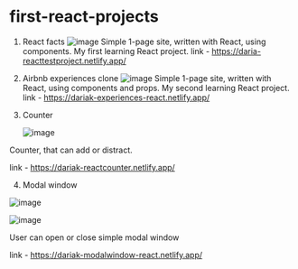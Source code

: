 # first-react-projects
1) React facts
    ![image](https://github.com/user-attachments/assets/871a7d7c-a2cb-406e-b944-56cb7bf8c4bb)
Simple 1-page site, written with React, using components. My first learning React project. 
link - https://daria-reacttestproject.netlify.app/

2) Airbnb experiences clone
    ![image](https://github.com/user-attachments/assets/189b2bd4-f25d-486e-859d-d01347b986cd)
Simple 1-page site, written with React, using components and props. My second learning React project.
link - https://dariak-experiences-react.netlify.app/


3) Counter

   ![image](https://github.com/user-attachments/assets/1d061034-ac30-443d-9ae0-9fa872ed706b)

Counter, that can add or distract.

link - https://dariak-reactcounter.netlify.app/


4) Modal window

![image](https://github.com/user-attachments/assets/1179c515-7337-4ea9-9b4f-6f3380eb5bb4)

![image](https://github.com/user-attachments/assets/c9125e00-453b-4193-90f8-7adbd7a1ede8)

User can open or close simple modal window

link - https://dariak-modalwindow-react.netlify.app/


